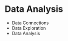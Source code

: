 # Data Analysis

<ul> 
  <li> Data Connections </li>
  <li> Data Exploration </li>
  <li> Data Analysis </li>
</ul>
